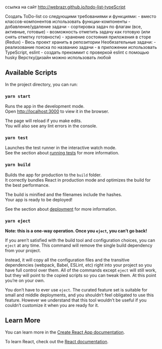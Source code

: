 ссылка на сайт http://webrazr.github.io/todo-list-typeScript

Создать ToDо-list со следующими требованиями и функциями:
        - вместо классов-компонентов использовать функции-компоненты
        - добавление/удаление задачи
        - сортировка задач по флагам (все, активные, готовые)
        - возможность отметить задачу как готовую (или снять отметку готовности)
        - хранение состояния приложения в сторе (Redux)
              - Весь проект хранить в репозитории
 Необязательные задачи:
        - реализование поиска по названию задачи
        - в приложении использовать TypeScript, eslint
        - создать прекоммит с проверкой eslint с помощью husky
Верстку/дизайн можно использовать любой

## Available Scripts

In the project directory, you can run:

### `yarn start`

Runs the app in the development mode.<br />
Open [http://localhost:3000](http://localhost:3000) to view it in the browser.

The page will reload if you make edits.<br />
You will also see any lint errors in the console.

### `yarn test`

Launches the test runner in the interactive watch mode.<br />
See the section about [running tests](https://facebook.github.io/create-react-app/docs/running-tests) for more information.

### `yarn build`

Builds the app for production to the `build` folder.<br />
It correctly bundles React in production mode and optimizes the build for the best performance.

The build is minified and the filenames include the hashes.<br />
Your app is ready to be deployed!

See the section about [deployment](https://facebook.github.io/create-react-app/docs/deployment) for more information.

### `yarn eject`

**Note: this is a one-way operation. Once you `eject`, you can’t go back!**

If you aren’t satisfied with the build tool and configuration choices, you can `eject` at any time. This command will remove the single build dependency from your project.

Instead, it will copy all the configuration files and the transitive dependencies (webpack, Babel, ESLint, etc) right into your project so you have full control over them. All of the commands except `eject` will still work, but they will point to the copied scripts so you can tweak them. At this point you’re on your own.

You don’t have to ever use `eject`. The curated feature set is suitable for small and middle deployments, and you shouldn’t feel obligated to use this feature. However we understand that this tool wouldn’t be useful if you couldn’t customize it when you are ready for it.

## Learn More

You can learn more in the [Create React App documentation](https://facebook.github.io/create-react-app/docs/getting-started).

To learn React, check out the [React documentation](https://reactjs.org/).
